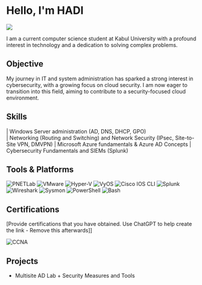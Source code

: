 # Hello, I'm HADI
<a href="https://linkedin.com/in/mohammad-hadi-tavana-4a72b1319"><img src="https://img.shields.io/badge/-LinkedIn-0072b1?&style=for-the-badge&logo=linkedin&logoColor=white" /></a>

I am a current computer science student at Kabul University with a profound interest in technology and a dedication to solving complex problems.

## Objective

My journey in IT and system administration has sparked a strong interest in cybersecurity, with a growing focus on cloud security. I am now eager to transition into this field, aiming to contribute to a security-focused cloud environment.

## Skills
                                        
| Windows Server administration (AD, DNS, DHCP, GPO)       
| Networking (Routing and Switching) and Network Security (IPsec, Site-to-Site VPN, DMVPN)
| Microsoft Azure fundamentals & Azure AD Concepts
| Cybersecurity Fundamentals and SIEMs (Splunk)

## Tools & Platforms
<!-- Virtualization & Simulation -->
<div>
  <img src="https://img.shields.io/badge/PNETLab-1E1E1E?style=for-the-badge&logo=linux&logoColor=white" alt="PNETLab" />
  <img src="https://img.shields.io/badge/VMware-607078?style=for-the-badge&logo=vmware&logoColor=white" alt="VMware" />
  <img src="https://img.shields.io/badge/Hyper--V-0078D4?style=for-the-badge&logo=windows&logoColor=white" alt="Hyper-V" />

  <!-- Networking & Routing -->
  <img src="https://img.shields.io/badge/VyOS-092E20?style=for-the-badge&logo=gnubash&logoColor=white" alt="VyOS" />
  <img src="https://img.shields.io/badge/Cisco_IOS_CLI-1BA0D7?style=for-the-badge&logo=cisco&logoColor=white" alt="Cisco IOS CLI" />

  <!-- Security & Monitoring -->
  <img src="https://img.shields.io/badge/Splunk-000000?style=for-the-badge&logo=splunk&logoColor=white" alt="Splunk" />
  <img src="https://img.shields.io/badge/Wireshark-1679A7?style=for-the-badge&logo=wireshark&logoColor=white" alt="Wireshark" />
  <img src="https://img.shields.io/badge/Sysmon-2E3440?style=for-the-badge&logo=windows&logoColor=white" alt="Sysmon" />

  <!-- Scripting & CLI -->
  <img src="https://img.shields.io/badge/PowerShell-012456?style=for-the-badge&logo=powershell&logoColor=white" alt="PowerShell" />
  <img src="https://img.shields.io/badge/Bash-4EAA25?style=for-the-badge&logo=gnubash&logoColor=white" alt="Bash" />
</div>


## Certifications
[Provide certifications that you have obtained. Use ChatGPT to help create the link - Remove this afterwards]]
<div>
<img src="https://img.shields.io/badge/CCNA-1BA0D7?style=for-the-badge&logo=cisco&logoColor=white" alt="CCNA" />
</div>

## Projects
- Multisite AD Lab + Security Measures and Tools
